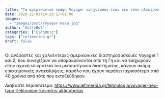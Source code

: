 ```yaml
---
title: "Τα αμερικανικά σκάφη Voyager ανίχνευσαν έναν νέο τύπο ηλεκτρονίων κοσμικής ακτινοβολίας"
date: 2020-12-03T14:28:17+01:00
images:
  - "images/post/Voyager-nasa.jpg"
author: "AstroBot"
categories: ["Ειδήσεις"]
tags: ["iefimerida.gr"]
draft: false
---
```


Οι αγέραστες και χαλκέντερες αμερικανικές διαστημοσυσκευές Voyager 1 και 2, που συνεχίζουν να απομακρύνονται από τη Γη και να εισχωρούν στην αχανή επικράτεια του μεσοαστρικού διαστήματος, κάνουν ακόμη επιστημονικές ανακαλύψεις, παρόλο που έχουν περάσει περισσότερα από 40 χρόνια από τότε που εκτοξεύθηκαν. 

Διαβάστε περισσότερα: https://www.iefimerida.gr/tehnologia/voyager-neo-typo-ilektronion-kosmikis-aktinobolias

